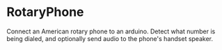 # RotaryPhone
Connect an American rotary phone to an arduino. Detect what number is being dialed, and optionally send audio to the phone's handset speaker.
